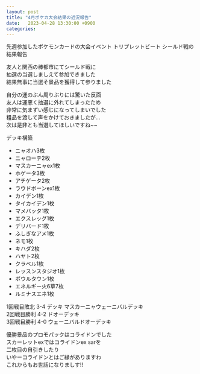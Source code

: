 ```yaml
---
layout: post
title: "4月ポケカ大会結果の近況報告"
date:   2023-04-28 13:30:00 +0900
categories:
---
```

先週参加したポケモンカードの大会イベント
トリプレットビート シールド戦の結果報告

友人と関西の棒都市にてシールド戦に  
抽選の当選しましえて参加できました  
結果無事に当選そ景品を獲得して参りました  

自分の運のぶん周りぶりには驚いた反面  
友人は運悪く抽選に外れてしまったため  
非常に気まずい感じになってしまいでした  
粗品を渡して声をかけておきましたが...  
次は是非とも当選してほしいですね~~  

デッキ構築
- ニャオハ3枚
- ニャローテ2枚
- マスカーニャex1枚
- ホゲータ3枚
- アチゲータ2枚
- ラウドボーンex1枚
- カイデン1枚
- タイカイデン1枚
- マメバッタ1枚
- エクスレッグ1枚
- デリバード1枚
- ふしぎなアメ1枚
- ネモ1枚
- キハダ2枚
- ハヤト2枚
- クラベル1枚
- レッスンスタジオ1枚
- ボウルタウン1枚
- エネルギー火6草7枚
- ルミナスエネ1枚

1回戦目敗北 3-4	デッキ マスカーニャウェーニバルデッキ  
2回戦目勝利 4-2	ドオーデッキ  
3回戦目勝利	4-0	ウェーニバルドオーデッキ  

優勝景品のプロモパックはコライドンでした  
スカーレットexではコライドンex sarを  
二枚目の自引きしたり  
いやーコライドンとはご縁がありますわ  
これからもお世話になりましす!!  

